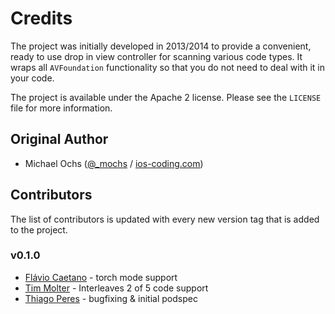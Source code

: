 # Credits

The project was initially developed in 2013/2014 to provide a convenient, ready to use drop in view controller for scanning various code types. It wraps all `AVFoundation` functionality so that you do not need to deal with it in your code.

The project is available under the Apache 2 license. Please see the `LICENSE` file for more information.


## Original Author

- Michael Ochs ([@_mochs](http://twitter.com/_mochs) / [ios-coding.com](http://ios-coding.com))


## Contributors

The list of contributors is updated with every new version tag that is added to the project.

### v0.1.0

- [Flávio Caetano](https://github.com/fjcaetano) - torch mode support
- [Tim Molter](https://github.com/timmolter) - Interleaves 2 of 5 code support
- [Thiago Peres](https://github.com/thiagoperes) - bugfixing & initial podspec